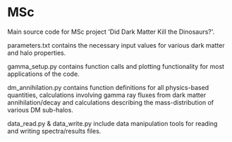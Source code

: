 # MSc
Main source code for MSc project 'Did Dark Matter Kill the Dinosaurs?'.

parameters.txt contains the necessary input values for various dark matter and halo properties. 

gamma_setup.py contains function calls and plotting functionality for most applications of the code. 

dm_annihilation.py contains function definitions for all physics-based quantities, calculations involving gamma ray fluxes from dark matter annihilation/decay and calculations describing the mass-distribution of various DM sub-halos. 

data_read.py & data_write.py include data manipulation tools for reading and writing spectra/results files. 
